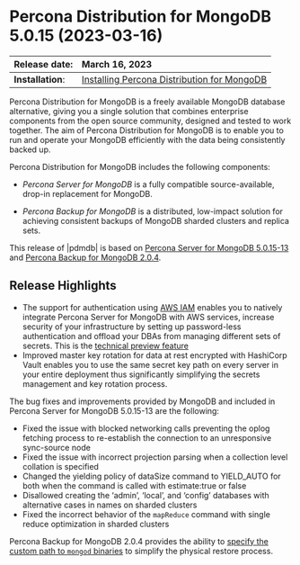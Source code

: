 # Percona Distribution for MongoDB 5.0.15 (2023-03-16)

| Release date:     | March 16, 2023      |
|:------------------|:----------------------|
| **Installation**: | [Installing Percona Distribution for MongoDB](installation.md) |

Percona Distribution for MongoDB is a freely available MongoDB database alternative, giving you a single solution that combines enterprise components from the open source community, designed and tested to work together. The aim of Percona Distribution for MongoDB is to enable you to run and operate your
MongoDB efficiently with the data being consistently backed up.

Percona Distribution for MongoDB includes the following components:

* *Percona Server for MongoDB* is a fully compatible source-available, drop-in replacement
for MongoDB.

* *Percona Backup for MongoDB* is a distributed, low-impact solution for achieving
consistent backups of MongoDB sharded clusters and replica sets.

This release of |pdmdb| is based on [Percona Server for MongoDB 5.0.15-13](https://docs.percona.com/percona-server-for-mongodb/5.0/release_notes/5.0.15-13.html) and [Percona Backup for MongoDB 2.0.4](https://docs.percona.com/percona-backup-mongodb/release-notes/2.0.4.html).

## Release Highlights

* The support for authentication using [AWS IAM](https://docs.percona.com/percona-server-for-mongodb/5.0/aws-iam.html) enables you to natively integrate Percona Server for MongoDB with AWS services, increase security of your infrastructure by setting up password-less authentication and offload your DBAs from managing different sets of secrets. This is the [technical preview feature](https://docs.percona.com/percona-server-for-mongodb/5.0/glossary.html#technical-preview-feature)
* Improved master key rotation for data at rest encrypted with HashiCorp Vault enables you to use the same secret key path on every server in your entire deployment thus significantly simplifying the secrets management and key rotation process.


The bug fixes and improvements provided by MongoDB and included in Percona Server for MongoDB 5.0.15-13 are the following:

* Fixed the issue with blocked networking calls preventing the oplog fetching process to re-establish the connection to an unresponsive sync-source node 
* Fixed the issue with incorrect projection parsing when a collection level collation is specified
* Changed the yielding policy of dataSize command to YIELD_AUTO for both when the command is called with estimate:true or false
* Disallowed creating the ‘admin’, ‘local’, and ‘config’ databases with alternative cases in names on sharded clusters
* Fixed the incorrect behavior of the `mapReduce` command with single reduce optimization in sharded clusters

Percona Backup for MongoDB 2.0.4 provides the ability to [specify the custom path to `mongod` binaries](https://docs.percona.com/percona-backup-mongodb/usage/restore#define-mongod-binary-location) to simplify the physical restore process.

